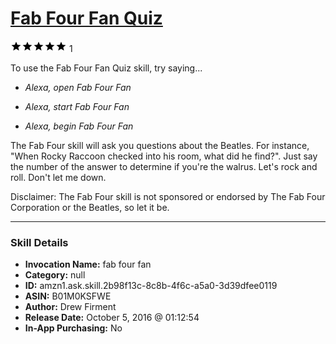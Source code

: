 # [Fab Four Fan Quiz](http://alexa.amazon.com/#skills/amzn1.ask.skill.2b98f13c-8c8b-4f6c-a5a0-3d39dfee0119)
![5 stars](../../images/ic_star_black_18dp_1x.png)![5 stars](../../images/ic_star_black_18dp_1x.png)![5 stars](../../images/ic_star_black_18dp_1x.png)![5 stars](../../images/ic_star_black_18dp_1x.png)![5 stars](../../images/ic_star_black_18dp_1x.png) 1

To use the Fab Four Fan Quiz skill, try saying...

* *Alexa, open Fab Four Fan*

* *Alexa, start Fab Four Fan*

* *Alexa, begin Fab Four Fan*

The Fab Four skill will ask you questions about the Beatles. For instance, "When Rocky Raccoon checked into his room, what did he find?".  Just say the number of the answer to determine if you're the walrus.  Let's rock and roll.  Don't let me down.

Disclaimer: The Fab Four skill is not sponsored or endorsed by The Fab Four Corporation or the Beatles, so let it be.

***

### Skill Details

* **Invocation Name:** fab four fan
* **Category:** null
* **ID:** amzn1.ask.skill.2b98f13c-8c8b-4f6c-a5a0-3d39dfee0119
* **ASIN:** B01M0KSFWE
* **Author:** Drew Firment
* **Release Date:** October 5, 2016 @ 01:12:54
* **In-App Purchasing:** No
